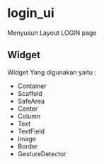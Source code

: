 # login_ui

Menyusun Layout LOGIN page

## Widget 

Widget Yang digunakan yaitu :
- Container
- Scaffold
- SafeArea
- Center
- Column
- Text
- TextField
- Image
- Border
- GestureDetector
